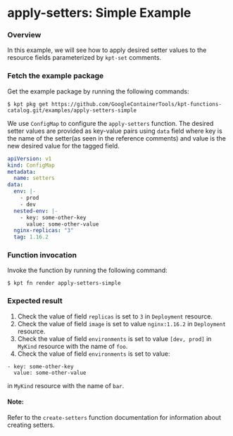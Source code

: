 # apply-setters: Simple Example

### Overview

In this example, we will see how to apply desired setter values to the 
resource fields parameterized by `kpt-set` comments.

### Fetch the example package

Get the example package by running the following commands:

```shell
$ kpt pkg get https://github.com/GoogleContainerTools/kpt-functions-catalog.git/examples/apply-setters-simple
```

We use `ConfigMap` to configure the `apply-setters` function. The desired
setter values are provided as key-value pairs using `data` field where key is
the name of the setter(as seen in the reference comments) and value is the new
desired value for the tagged field.

```yaml
apiVersion: v1
kind: ConfigMap
metadata:
  name: setters
data:
  env: |-
    - prod
    - dev
  nested-env: |-
    - key: some-other-key
      value: some-other-value
  nginx-replicas: "3"
  tag: 1.16.2
```

### Function invocation

Invoke the function by running the following command:

```shell
$ kpt fn render apply-setters-simple
```

### Expected result

1. Check the value of field `replicas` is set to `3` in `Deployment` resource.
2. Check the value of field `image` is set to value `nginx:1.16.2` in `Deployment` resource.
3. Check the value of field `environments` is set to value `[dev, prod]` in `MyKind` resource with the name of `foo`.
4. Check the value of field `environments` is set to value:
```
- key: some-other-key
  value: some-other-value
```
in `MyKind` resource with the name of `bar`.

#### Note:

Refer to the `create-setters` function documentation for information about creating setters.

